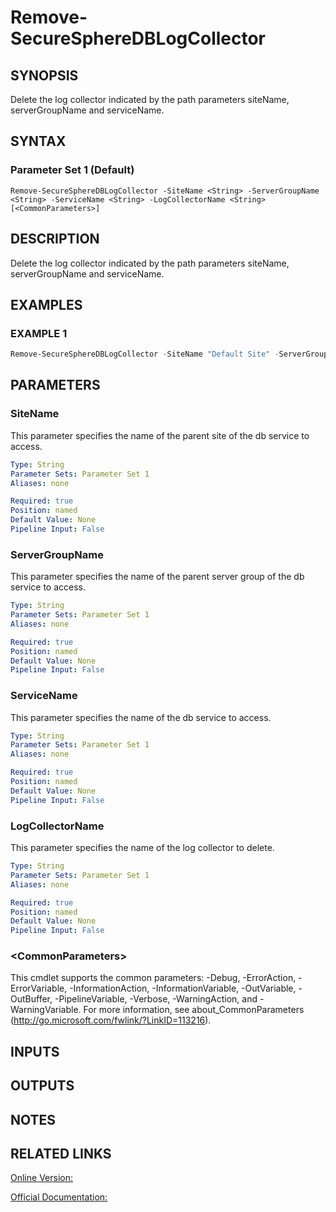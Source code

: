 ﻿# Remove-SecureSphereDBLogCollector

## SYNOPSIS
Delete the log collector indicated by the path parameters siteName, serverGroupName and serviceName.

## SYNTAX

### Parameter Set 1 (Default)
```
Remove-SecureSphereDBLogCollector -SiteName <String> -ServerGroupName <String> -ServiceName <String> -LogCollectorName <String> [<CommonParameters>]
```

## DESCRIPTION
Delete the log collector indicated by the path parameters siteName, serverGroupName and serviceName.

## EXAMPLES

### EXAMPLE 1

```powershell
Remove-SecureSphereDBLogCollector -SiteName "Default Site" -ServerGroupName "HR-Prod" -ServiceName "oracle" -LogCollectorName "some_log_collector"
```

## PARAMETERS

### SiteName
This parameter specifies the name of the parent site of the db service to access.

```yaml
Type: String
Parameter Sets: Parameter Set 1
Aliases: none

Required: true
Position: named
Default Value: None
Pipeline Input: False
```

### ServerGroupName
This parameter specifies the name of the parent server group of the db service to access.

```yaml
Type: String
Parameter Sets: Parameter Set 1
Aliases: none

Required: true
Position: named
Default Value: None
Pipeline Input: False
```

### ServiceName
This parameter specifies the name of the db service to access.

```yaml
Type: String
Parameter Sets: Parameter Set 1
Aliases: none

Required: true
Position: named
Default Value: None
Pipeline Input: False
```

### LogCollectorName
This parameter specifies the name of the log collector to delete.

```yaml
Type: String
Parameter Sets: Parameter Set 1
Aliases: none

Required: true
Position: named
Default Value: None
Pipeline Input: False
```

### \<CommonParameters\>
This cmdlet supports the common parameters: -Debug, -ErrorAction, -ErrorVariable, -InformationAction, -InformationVariable, -OutVariable, -OutBuffer, -PipelineVariable, -Verbose, -WarningAction, and -WarningVariable. For more information, see about_CommonParameters (http://go.microsoft.com/fwlink/?LinkID=113216).

## INPUTS

## OUTPUTS

## NOTES

## RELATED LINKS

[Online Version:](https://github.com/akshinmustafayev/Documentation/MD)

[Official Documentation:](https://docs.imperva.com/bundle/v13.6-api-reference-guide/page/66050.htm)



